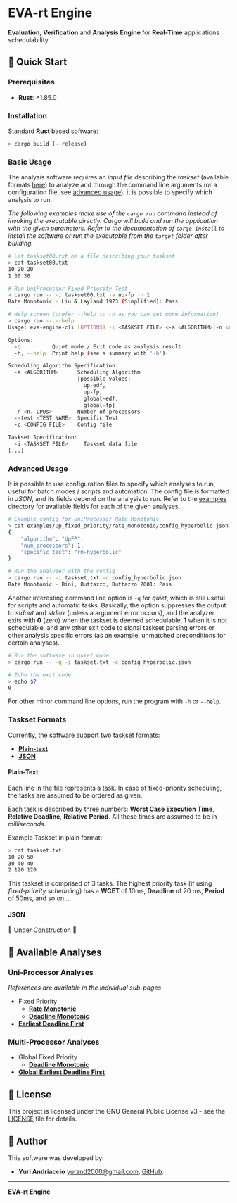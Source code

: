 # EVA-rt Engine

**Evaluation**, **Verification** and **Analysis Engine** for **Real-Time** applications schedulability.

## 🚀 Quick Start

### Prerequisites

- **Rust**: ≥1.85.0

### Installation

Standard **Rust** based software:

```bash
> cargo build (--release)
```

### Basic Usage

The analysis software requires an *input file* describing the *taskset* (available formats [here](#taskset-formats)) to analyze and through the command line arguments (or a configuration file, see [advanced usage](#advanced-usage)), it is possible to specify which analysis to run.

*The following examples make use of the `cargo run` command instead of invoking the executable directly. Cargo will build and run the application with the given parameters. Refer to the documentation of `cargo install` to install the software or run the executable from the `target` folder after building.*

```bash
# Let taskset00.txt be a file describing your taskset
> cat taskset00.txt
10 20 20
1 30 30

# Run UniProcessor Fixed Priority Test
> cargo run -- -i taskset00.txt -a up-fp -n 1
Rate Monotonic - Liu & Layland 1973 (Simplified): Pass
```

```bash
# Help screen (prefer --help to -h as you can get more information)
> cargo run -- --help
Usage: eva-engine-cli [OPTIONS] -i <TASKSET FILE> <-a <ALGORITHM>|-n <n. CPUs>|--test <TEST NAME>|-c <CONFIG FILE>>

Options:
  -q          Quiet mode / Exit code as analysis result
  -h, --help  Print help (see a summary with '-h')

Scheduling Algorithm Specification:
  -a <ALGORITHM>      Scheduling Algorithm
                      [possible values:
                        up-edf,
                        up-fp,
                        global-edf,
                        global-fp]
  -n <n. CPUs>        Number of processors
  --test <TEST NAME>  Specific Test
  -c <CONFIG FILE>    Config file

Taskset Specification:
  -i <TASKSET FILE>     Taskset data file
[...]
```

### Advanced Usage

It is possible to use configuration files to specify which analyses to run, useful for batch modes / scripts and automation. The config file is formatted in *JSON*, and its fields depend on the analysis to run. Refer to the [examples](examples) directory for available fields for each of the given analyses.

```bash
# Example config for UniProcessor Rate Monotonic
> cat examples/up_fixed_priority/rate_monotonic/config_hyperbolic.json
{
    "algorithm": "UpFP",
    "num_processors": 1,
    "specific_test": "rm-hyperbolic"
}

# Run the analyzer with the config
> cargo run -- -i taskset.txt -c config_hyperbolic.json
Rate Monotonic - Bini, Buttazzo, Buttazzo 2001: Pass
```

Another interesting command line option is `-q` for *quiet*, which is still useful for scripts and automatic tasks. Basically, the option suppresses the output to *stdout* and *stderr* (unless a argument error occurs), and the analyzer exits with **0** (zero) when the taskset is deemed schedulable, **1** when it is not schedulable, and any other exit code to signal taskset parsing errors or other analysis specific errors (as an example, unmatched preconditions for certain analyses).

```bash
# Run the software in quiet mode
> cargo run -- -q -i taskset.txt -c config_hyperbolic.json

# Echo the exit code
> echo $?
0
```

For other minor command line options, run the program with `-h` or `--help`.

### Taskset Formats

Currently, the software support two taskset formats:
- [**Plain-text**](#plain-text)
- [**JSON**](#json)

#### Plain-Text

Each line in the file represents a task. In case of fixed-priority scheduling, the tasks are assumed to be ordered as given.

Each task is described by three numbers: **Worst Case Execution Time**, **Relative Deadline**, **Relative Period**. All these times are assumed to be in *milliseconds*.

Example Taskset in plain format:

```bash
> cat taskset.txt
10 20 50
30 40 40
2 120 120
```

This taskset is comprised of 3 tasks. The highest priority task (if using *fixed-priority scheduling*) has a **WCET** of 10ms, **Deadline** of 20 ms, **Period** of 50ms, and so on...

#### JSON

🚧 Under Construction 🚧

## 🔬 Available Analyses

### Uni-Processor Analyses

*References are available in the individual sub-pages*

- Fixed Priority
  - [**Rate Monotonic**](src/analyses/up_fixed_priority/rate_monotonic/README.md)
  - [**Deadline Monotonic**](src/analyses/up_fixed_priority/deadline_monotonic/README.md)
- [**Earliest Deadline First**](src/analyses/up_earliest_deadline_first/README.md)

### Multi-Processor Analyses

- Global Fixed Priority
  - [**Deadline Monotonic**](src/analyses/smp_fixed_priority/deadline_monotonic/README.md)
- [**Global Earliest Deadline First**](src/analyses/smp_earliest_deadline_first/README.md)

## 📄 License

This project is licensed under the GNU General Public License v3 - see the [LICENSE](LICENSE) file for details.

## 👤 Author

This software was developed by:
- **Yuri Andriaccio** [yurand2000@gmail.com](mailto:yurand2000@gmail.com), [GitHub](https://github.com/Yurand2000).

---

**EVA-rt Engine**